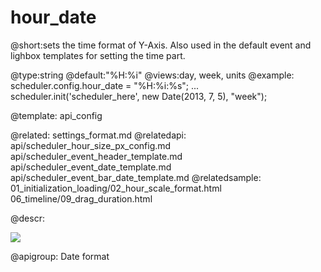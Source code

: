 hour_date
=============
@short:sets the time format of Y-Axis. Also used in the default event and lighbox  templates for setting the time part.
	

@type:string
@default:"%H:%i"
@views:day, week, units 
@example:
scheduler.config.hour_date = "%H:%i:%s";
...
scheduler.init('scheduler_here', new Date(2013, 7, 5), "week");

@template:	api_config

@related:
	settings_format.md
@relatedapi:
	api/scheduler_hour_size_px_config.md
    api/scheduler_event_header_template.md
    api/scheduler_event_date_template.md
    api/scheduler_event_bar_date_template.md
@relatedsample:
	01_initialization_loading/02_hour_scale_format.html
	06_timeline/09_drag_duration.html
    
@descr:

<img src="api/weekView_properties.png"/>

@apigroup: Date format
